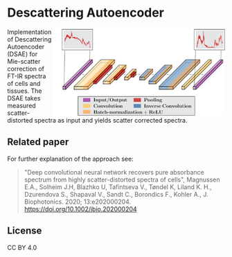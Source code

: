 # Descattering Autoencoder



<img border="0" align="Right" src="/img/architecture.png" alt="Your image title" width="400"/>
Implementation of Descattering Autoencoder (DSAE) for Mie-scatter correction of FT-IR 
spectra of cells and tissues. The DSAE takes measured scatter-distorted spectra as input and yields 
scatter corrected spectra.


Related paper
---------------
For further explanation of the approach see: 

> "Deep convolutional neural network recovers pure absorbance spectrum from highly scatter-distorted spectra of cells", 
> Magnussen E.A., Solheim J.H, Blazhko U, Tafintseva V., Tøndel K, Liland K. H.,  Dzurendova S.,  Shapaval V.,  Sandt C.,  Borondics F.,  Kohler A.,
> J. Biophotonics. 2020; 13:e202000204.
> https://doi.org/10.1002/jbio.202000204


License
---------
CC BY 4.0

